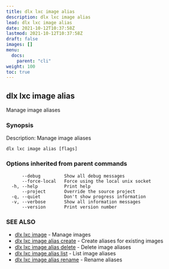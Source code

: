 ```yaml
---
title: dlx lxc image alias
description: dlx lxc image alias
lead: dlx lxc image alias
date: 2021-10-12T10:37:58Z
lastmod: 2021-10-12T10:37:58Z
draft: false
images: []
menu:
  docs:
    parent: "cli"
weight: 100
toc: true
---
```

## dlx lxc image alias

Manage image aliases

### Synopsis

Description:
  Manage image aliases



```
dlx lxc image alias [flags]
```

### Options inherited from parent commands

```
      --debug         Show all debug messages
      --force-local   Force using the local unix socket
  -h, --help          Print help
      --project       Override the source project
  -q, --quiet         Don't show progress information
  -v, --verbose       Show all information messages
      --version       Print version number
```

### SEE ALSO

* [dlx lxc image](/docs/cmd/dlx_lxc_image)	 - Manage images
* [dlx lxc image alias create](/docs/cmd/dlx_lxc_image_alias_create)	 - Create aliases for existing images
* [dlx lxc image alias delete](/docs/cmd/dlx_lxc_image_alias_delete)	 - Delete image aliases
* [dlx lxc image alias list](/docs/cmd/dlx_lxc_image_alias_list)	 - List image aliases
* [dlx lxc image alias rename](/docs/cmd/dlx_lxc_image_alias_rename)	 - Rename aliases

